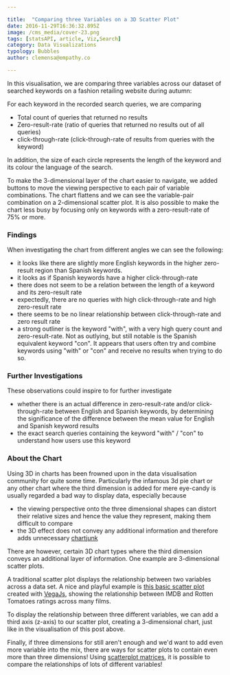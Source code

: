 ```yaml
---

title:  "Comparing three Variables on a 3D Scatter Plot"
date: 2016-11-29T16:36:32.895Z
image: /cms_media/cover-23.png
tags: [statsAPI, article, Viz,Search]
category: Data Visualizations
typology: Bubbles
author: clemensa@empathy.co

---
```

<iyd-iframe src="https://www.imagineyourdata.com/datavis/3d-scatter/" desktop-height="765px" tablet-height="" mobile-height="" framebimg-order="1"></iyd-iframe>

In this visualisation, we are comparing three variables across our dataset of searched keywords on a fashion retailing website during autumn:

For each keyword in the recorded search queries, we are comparing
- Total count of queries that returned no results
- Zero-result-rate (ratio of queries that returned no results out of all queries)
- click-through-rate (click-through-rate of results from queries with the keyword)

In addition, the size of each circle represents the length of the keyword and its colour the language of the search.

To make the 3-dimensional layer of the chart easier to navigate, we added buttons to move the viewing perspective to each pair of variable combinations. The chart flattens and we can see the variable-pair combination on a 2-dimensional scatter plot. It is also possible to make the chart less busy by focusing only on keywords with a zero-result-rate of 75% or more.

### Findings

When investigating the chart from different angles we can see the following:
- it looks like there are slightly more English keywords in the higher zero-result region than Spanish keywords.
- it looks as if Spanish keywords have a higher click-through-rate
- there does not seem to be a relation between the length of a keyword and its zero-result rate
- expectedly, there are no queries with high click-through-rate and high zero-result rate
- there seems to be no linear relationship between click-through-rate and zero result rate
- a strong outliner is the keyword "with", with a very high query count and zero-result-rate. Not as outlying, but still notable is the Spanish equivalent keyword "con". It appears that users often try and combine keywords using "with" or "con" and receive no results when trying to do so.

### Further Investigations

These observations could inspire to for further investigate
- whether there is an actual difference in zero-result-rate and/or click-through-rate between English and Spanish keywords, by determining the significance of the difference between the mean value for English and Spanish keyword results
- the exact search queries containing the keyword "with" / "con" to understand how users use this keyword

### About the Chart

Using 3D in charts has been frowned upon in the data visualisation community for quite some time. Particularly the infamous 3d pie chart or any other chart where the third dimension is added for mere eye-candy is usually regarded a bad way to display data, especially because

 - the viewing perspective onto the three dimensional shapes can distort their relative sizes and hence the value they represent, making them difficult to compare
 - the 3D effect does not convey any additional information and therefore adds unnecessary <a href="https://en.wikipedia.org/wiki/Chartjunk" target="_blank">chartjunk</a>
 

There are however, certain 3D chart types where the third dimension conveys an additional layer of information. One example are 3-dimensional scatter plots.

A traditional scatter plot displays the relationship between two variables across a data set. A nice and playful example is <a href="https://vega.github.io/editor/#/" target="_blank">this basic scatter plot</a> created with  <a href="https://vega.github.io/vega/" target="_blank">VegaJs</a>, showing the relationship between IMDB and Rotten Tomatoes ratings across many films.

To display the relationship between three different variables, we can add a third axis (z-axis) to our scatter plot, creating a 3-dimensional chart, just like in the visualisation of this post above.

Finally, if three dimensions for still aren't enough and we'd want to add even more variable into the mix, there are ways for scatter plots to contain even more than three dimensions! Using <a href="https://en.wikipedia.org/wiki/Scatter_plot#Scatterplot_matrices" target="_blank">scatterplot matrices</a>, it is possible to compare the relationships of lots of different variables!

